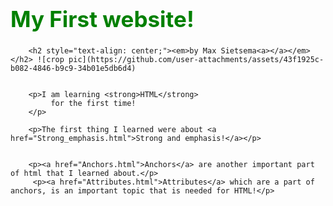 <!DOCTYPE html> 
<html>
    <head>
        <title>My First website!</title>
    </head>
    <body> <h1 style="font-size: 35px; color:green">My First website!</h1>
        
        <h2 style="text-align: center;"><em>by Max Sietsema<a></a></em></h2> ![crop pic](https://github.com/user-attachments/assets/43f1925c-b082-4846-b9c9-34b01e5db6d4)

        
        <p>I am learning <strong>HTML</strong>
             for the first time!
        </p>

        <p>The first thing I learned were about <a href="Strong_emphasis.html">Strong and emphasis!</a></p>
                                                       

        <p><a href="Anchors.html">Anchors</a> are another important part of html that I learned about.</p>
         <p><a href="Attributes.html">Attributes</a> which are a part of anchors, is an important topic that is needed for HTML!</p>
